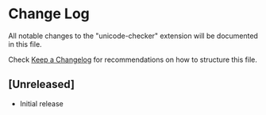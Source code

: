# Change Log

All notable changes to the "unicode-checker" extension will be documented in this file.

Check [Keep a Changelog](http://keepachangelog.com/) for recommendations on how to structure this file.

## [Unreleased]

- Initial release